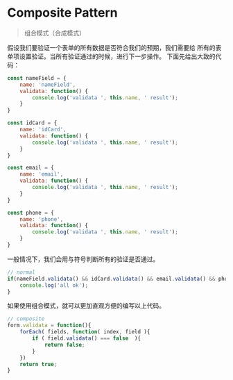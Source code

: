 # Composite Pattern

> 组合模式（合成模式）

假设我们要验证一个表单的所有数据是否符合我们的预期，我们需要给
所有的表单项设置验证。当所有验证通过的时候，进行下一步操作。
下面先给出大致的代码：

``` js
const nameField = {
    name: 'nameField',
    validata: function() {
        console.log('validata ', this.name, ' result');
    }
}

const idCard = {
    name: 'idCard',
    validata: function() {
        console.log('validata ', this.name, ' result');
    }
}

const email = {
    name: 'email',
    validata: function() {
        console.log('validata ', this.name, ' result');
    }
}

const phone = {
    name: 'phone',
    validata: function() {
        console.log('validata ', this.name, ' result');
    }
}
```

一般情况下，我们会用与符号判断所有的验证是否通过。

``` js
// normal
if(nameField.validata() && idCard.validata() && email.validata() && phone.validata()) {
    console.log('all ok');
}
```

如果使用组合模式，就可以更加直观方便的编写以上代码。

``` js
// composite
form.validata = function(){
    forEach( fields, function( index, field ){
        if ( field.validata() === false  ){
            return false;
        }
    })
    return true;
}
```
